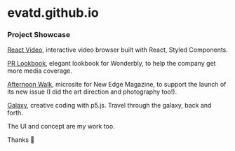 # evatd.github.io

### Project Showcase 

[React Video](https://evatd.github.io/react-video/), interactive video browser built with React, Styled Components.

[PR Lookbook](https://pr.wonderbly.com/), elegant lookbook for Wonderbly, to help the company get more media coverage.

[Afternoon Walk](https://evatd.github.io/afternoon-walk/), microsite for New Edge Magazine, to support the launch of its new issue (I did the art direction and photography too!).

[Galaxy](https://evatd.github.io/galaxy/), creative coding with p5.js. Travel through the galaxy, back and forth.

The UI and concept are my work too.

Thanks 🤗

